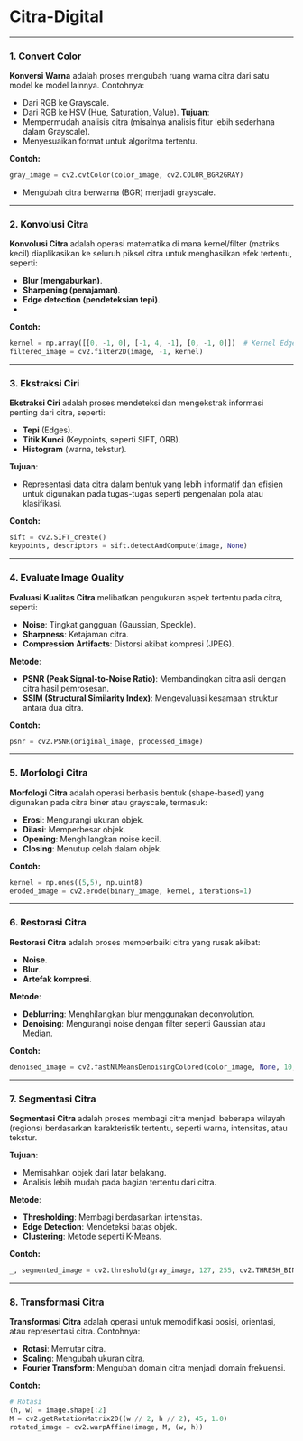 # Citra-Digital
---

### **1. Convert Color**
**Konversi Warna** adalah proses mengubah ruang warna citra dari satu model ke model lainnya. Contohnya: 
- Dari RGB ke Grayscale.
- Dari RGB ke HSV (Hue, Saturation, Value).
**Tujuan**:
- Mempermudah analisis citra (misalnya analisis fitur lebih sederhana dalam Grayscale).
- Menyesuaikan format untuk algoritma tertentu.

**Contoh:**
```python
gray_image = cv2.cvtColor(color_image, cv2.COLOR_BGR2GRAY)
```
- Mengubah citra berwarna (BGR) menjadi grayscale.
---

### **2. Konvolusi Citra**
**Konvolusi Citra** adalah operasi matematika di mana kernel/filter (matriks kecil) diaplikasikan ke seluruh piksel citra untuk menghasilkan efek tertentu, seperti:
- **Blur (mengaburkan)**.
- **Sharpening (penajaman)**.
- **Edge detection (pendeteksian tepi)**.
- 
**Contoh:**
```python
kernel = np.array([[0, -1, 0], [-1, 4, -1], [0, -1, 0]])  # Kernel Edge Detection
filtered_image = cv2.filter2D(image, -1, kernel)
```
---

### **3. Ekstraksi Ciri**
**Ekstraksi Ciri** adalah proses mendeteksi dan mengekstrak informasi penting dari citra, seperti:
- **Tepi** (Edges).
- **Titik Kunci** (Keypoints, seperti SIFT, ORB).
- **Histogram** (warna, tekstur).

**Tujuan**:
- Representasi data citra dalam bentuk yang lebih informatif dan efisien untuk digunakan pada tugas-tugas seperti pengenalan pola atau klasifikasi.

**Contoh:**
```python
sift = cv2.SIFT_create()
keypoints, descriptors = sift.detectAndCompute(image, None)
```
---
### **4. Evaluate Image Quality**
**Evaluasi Kualitas Citra** melibatkan pengukuran aspek tertentu pada citra, seperti:
- **Noise**: Tingkat gangguan (Gaussian, Speckle).
- **Sharpness**: Ketajaman citra.
- **Compression Artifacts**: Distorsi akibat kompresi (JPEG).
  
**Metode**:
- **PSNR (Peak Signal-to-Noise Ratio)**: Membandingkan citra asli dengan citra hasil pemrosesan.
- **SSIM (Structural Similarity Index)**: Mengevaluasi kesamaan struktur antara dua citra.

**Contoh:**
```python
psnr = cv2.PSNR(original_image, processed_image)
```
---

### **5. Morfologi Citra**
**Morfologi Citra** adalah operasi berbasis bentuk (shape-based) yang digunakan pada citra biner atau grayscale, termasuk:
- **Erosi**: Mengurangi ukuran objek.
- **Dilasi**: Memperbesar objek.
- **Opening**: Menghilangkan noise kecil.
- **Closing**: Menutup celah dalam objek.

**Contoh:**
```python
kernel = np.ones((5,5), np.uint8)
eroded_image = cv2.erode(binary_image, kernel, iterations=1)
```

---

### **6. Restorasi Citra**
**Restorasi Citra** adalah proses memperbaiki citra yang rusak akibat:
- **Noise**.
- **Blur**.
- **Artefak kompresi**.

**Metode**:
- **Deblurring**: Menghilangkan blur menggunakan deconvolution.
- **Denoising**: Mengurangi noise dengan filter seperti Gaussian atau Median.

**Contoh:**
```python
denoised_image = cv2.fastNlMeansDenoisingColored(color_image, None, 10, 10, 7, 21)
```
---

### **7. Segmentasi Citra**
**Segmentasi Citra** adalah proses membagi citra menjadi beberapa wilayah (regions) berdasarkan karakteristik tertentu, seperti warna, intensitas, atau tekstur.

**Tujuan**:
- Memisahkan objek dari latar belakang.
- Analisis lebih mudah pada bagian tertentu dari citra.

**Metode**:
- **Thresholding**: Membagi berdasarkan intensitas.
- **Edge Detection**: Mendeteksi batas objek.
- **Clustering**: Metode seperti K-Means.

**Contoh:**
```python
_, segmented_image = cv2.threshold(gray_image, 127, 255, cv2.THRESH_BINARY)
```
---

### **8. Transformasi Citra**
**Transformasi Citra** adalah operasi untuk memodifikasi posisi, orientasi, atau representasi citra. Contohnya:
- **Rotasi**: Memutar citra.
- **Scaling**: Mengubah ukuran citra.
- **Fourier Transform**: Mengubah domain citra menjadi domain frekuensi.

**Contoh:**
```python
# Rotasi
(h, w) = image.shape[:2]
M = cv2.getRotationMatrix2D((w // 2, h // 2), 45, 1.0)
rotated_image = cv2.warpAffine(image, M, (w, h))
```
